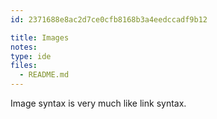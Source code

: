 ```yaml
---
id: 2371688e8ac2d7ce0cfb8168b3a4eedccadf9b12

title: Images
notes:
type: ide
files:
  - README.md
---
```


Image syntax is very much like link syntax.

